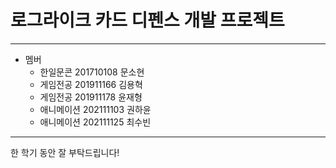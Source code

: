 # 로그라이크 카드 디펜스 개발 프로젝트
-----------------------------------
- 멤버
  - 한일문콘   201710108 문소현
  - 게임전공   201911166 김용혁
  - 게임전공   201911178 윤재형
  - 애니메이션 202111103 권하윤
  - 애니메이션 202111125 최수빈
------------------------------------
한 학기 동안 잘 부탁드립니다!
